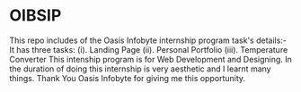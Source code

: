 # OIBSIP
This repo includes of the Oasis Infobyte internship program task's details:-
It has three tasks:
    (i). Landing  Page
    (ii). Personal Portfolio
    (iii). Temperature Converter
This intenship program is for Web Development and Designing.
In the duration of doing this internship is very aesthetic and I learnt many things.
Thank You Oasis  Infobyte for giving me this opportunity.
